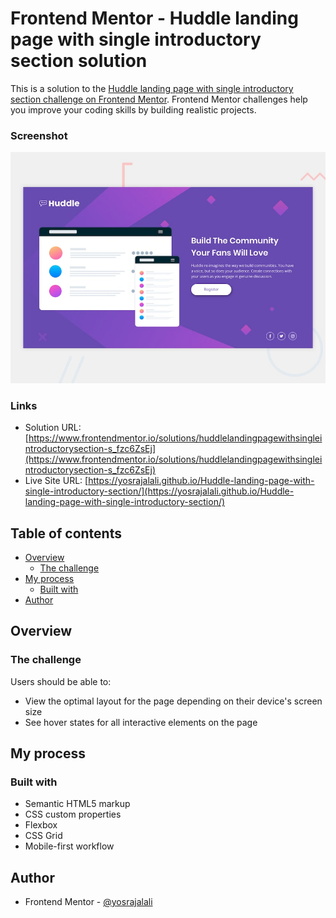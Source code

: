 # Frontend Mentor - Huddle landing page with single introductory section solution

This is a solution to the [Huddle landing page with single introductory section challenge on Frontend Mentor](https://www.frontendmentor.io/challenges/huddle-landing-page-with-a-single-introductory-section-B_2Wvxgi0). Frontend Mentor challenges help you improve your coding skills by building realistic projects.

### Screenshot

![](./design/desktop-preview.jpg)

### Links

- Solution URL: [https://www.frontendmentor.io/solutions/huddlelandingpagewithsingleintroductorysection-s_fzc6ZsEj](https://www.frontendmentor.io/solutions/huddlelandingpagewithsingleintroductorysection-s_fzc6ZsEj)
- Live Site URL: [https://yosrajalali.github.io/Huddle-landing-page-with-single-introductory-section/](https://yosrajalali.github.io/Huddle-landing-page-with-single-introductory-section/)

## Table of contents

- [Overview](#overview)
  - [The challenge](#the-challenge)
- [My process](#my-process)
  - [Built with](#built-with)
- [Author](#author)

## Overview

### The challenge

Users should be able to:

- View the optimal layout for the page depending on their device's screen size
- See hover states for all interactive elements on the page

## My process

### Built with

- Semantic HTML5 markup
- CSS custom properties
- Flexbox
- CSS Grid
- Mobile-first workflow

## Author

- Frontend Mentor - [@yosrajalali](https://www.frontendmentor.io/profile/yosrajalali)

